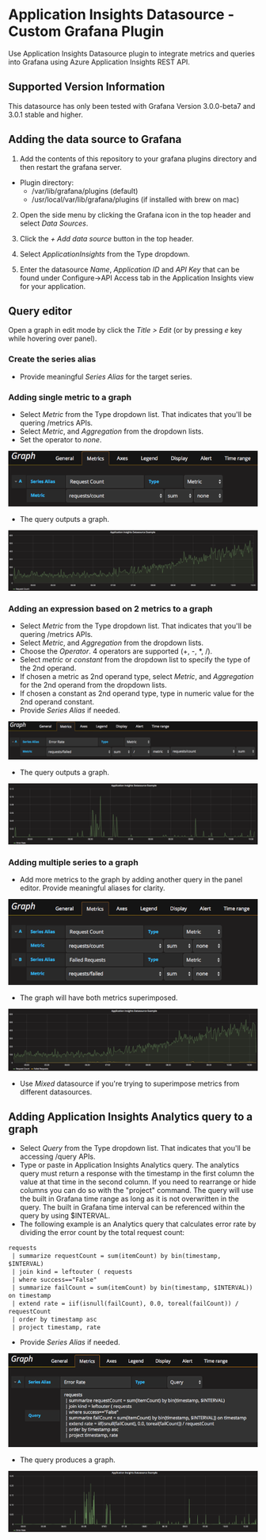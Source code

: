 # Application Insights Datasource -  Custom Grafana Plugin
Use Application Insights Datasource plugin to integrate metrics and queries into Grafana using Azure Application Insights REST API. 

## Supported Version Information
This datasource has only been tested with Grafana Version 3.0.0-beta7 and 3.0.1 stable and higher.

## Adding the data source to Grafana

1. Add the contents of this repository to your grafana plugins directory and then restart the grafana server.
- Plugin directory: 
  - /var/lib/grafana/plugins (default)
  - /usr/local/var/lib/grafana/plugins (if installed with brew on mac)

2. Open the side menu by clicking the Grafana icon in the top header and select *Data Sources*.

3. Click the *+ Add data source* button in the top header.

4. Select *ApplicationInsights* from the Type dropdown.

5. Enter the datasource *Name*, *Application ID* and *API Key* that can be found under Configure->API Access tab in the Application Insights view for your application.

## Query editor
Open a graph in edit mode by click the *Title > Edit* (or by pressing *e* key while hovering over panel).

### Create the series alias 
- Provide meaningful *Series Alias* for the target series.

### Adding single metric to a graph
- Select *Metric* from the Type dropdown list. That indicates that you'll be quering /metrics APIs.
- Select *Metric*, and *Aggregation* from the dropdown lists.
- Set the operator to *none*.

![Query Editor - Simple Metric](misc/query-editor-simple-metric.png)

- The query outputs a graph.

![Graph - Simple Metric](misc/graph-simple-metric.png)

### Adding an expression based on 2 metrics to a graph
- Select *Metric* from the Type dropdown list. That indicates that you'll be quering /metrics APIs.
- Select *Metric*, and *Aggregation* from the dropdown lists.
- Choose the *Operator*. 4 operators are supported (+, -, *, /).
- Select *metric* or *constant* from the dropdown list to specify the type of the 2nd operand.
- If chosen a metric as 2nd operand type, select *Metric*, and *Aggregation* for the 2nd operand from the dropdown lists.
- If chosen a constant as 2nd operand type, type in numeric value for the 2nd operand constant.
- Provide *Series Alias* if needed.

![Query Editor - Expression](misc/query-editor-expression.png)

- The query outputs a graph.

![Graph - Expression](misc/graph-expression.png)

### Adding multiple series to a graph
- Add more metrics to the graph by adding another query in the panel editor. Provide meaningful aliases for clarity.

![Query Editor - 2 metrics](misc/query-editor-2-metrics.png)

- The graph will have both metrics superimposed.

![Graph - 2 metrics](misc/graph-2-metrics.png)

- Use *Mixed* datasource if you're trying to superimpose metrics from different datasources.

## Adding Application Insights Analytics query to a graph
- Select *Query* from the Type dropdown list. That indicates that you'll be accessing /query APIs.
- Type or paste in Application Insights Analytics query. The analytics query must return a response with the timestamp in the first column the value at that time in the second column.  If you need to rearrange or hide columns you can do so with the "project" command.  The query will use the built in Grafana time range as long as it is not overwritten in the query.  The built in Grafana time interval can be referenced within the query by using $INTERVAL.
- The following example is an Analytics query that calculates error rate by dividing the error count by the total request count:
```
requests 
 | summarize requestCount = sum(itemCount) by bin(timestamp, $INTERVAL)
 | join kind = leftouter ( requests
 | where success=="False"
 | summarize failCount = sum(itemCount) by bin(timestamp, $INTERVAL)) on timestamp
 | extend rate = iif(isnull(failCount), 0.0, toreal(failCount)) / requestCount
 | order by timestamp asc
 | project timestamp, rate
```
- Provide *Series Alias* if needed.

![Query Editor - Analytics Query](misc/query-editor-analytics-query.png)

- The query produces a graph.

![Graph - Analytics Query](misc/graph-analytics-query.png)